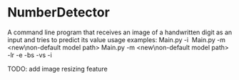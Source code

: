 # NumberDetector
A command line program that receives an image of a handwritten digit as an input and tries to predict its value
usage examples:
Main.py -i <image path>
Main.py -m <new\non-default model path>
Main.py -m <new\non-default model path> -lr <learning rate> -e <epochs> -bs <batch size> -vs <validation split> -i <image path>
  
TODO: add image resizing feature
